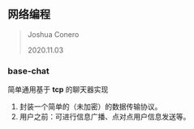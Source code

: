 ## 网络编程

> Joshua Conero
>
> 2020.11.03









### base-chat

简单通用基于 **tcp** 的聊天器实现

1. 封装一个简单的（未加密）的数据传输协议。
2. 用户之前：可进行信息广播、点对点用户信息发送等。




